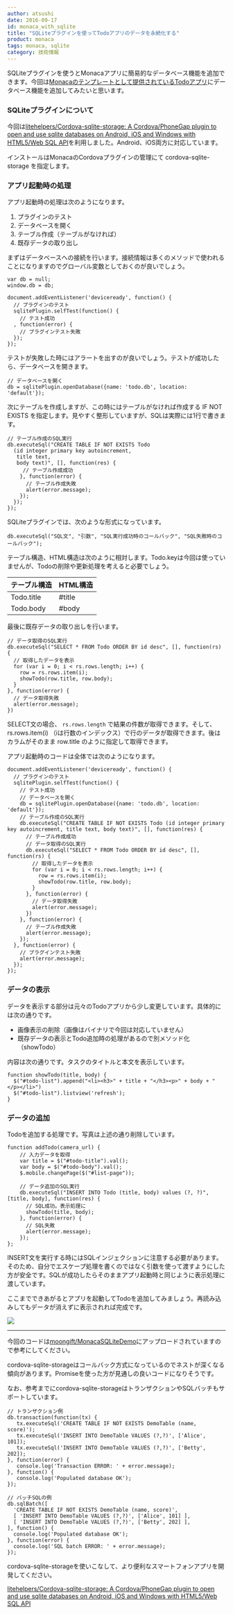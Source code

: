 ```yaml
---
author: atsushi
date: 2016-09-17
id: monaca_with_sqlite
title: "SQLiteプラグインを使ってTodoアプリのデータを永続化する"
product: monaca
tags: monaca, sqlite
category: 技術情報
---
```


SQLiteプラグインを使うとMonacaアプリに簡易的なデータベース機能を追加できます。今回は[Monacaのテンプレートとして提供されているTodoアプリ](https://docs.monaca.io/ja/sampleapp/samples/todo/)にデータベース機能を追加してみたいと思います。

### SQLiteプラグインについて

今回は[litehelpers/Cordova-sqlite-storage: A Cordova/PhoneGap plugin to open and use sqlite databases on Android, iOS and Windows with HTML5/Web SQL API](https://github.com/litehelpers/Cordova-sqlite-storage)を利用しました。Android、iOS両方に対応しています。

インストールはMonacaのCordovaプラグインの管理にて cordova-sqlite-storage を指定します。

### アプリ起動時の処理

アプリ起動時の処理は次のようになります。

1. プラグインのテスト
1. データベースを開く
1. テーブル作成（テーブルがなければ）
1. 既存データの取り出し

まずはデータベースへの接続を行います。接続情報は多くのメソッドで使われることになりますのでグローバル変数としておくのが良いでしょう。

```
var db = null;
window.db = db;

document.addEventListener('deviceready', function() {
  // プラグインのテスト
  sqlitePlugin.selfTest(function() {
    // テスト成功
  , function(error) {
    // プラグインテスト失敗
  });
});
```

テストが失敗した時にはアラートを出すのが良いでしょう。テストが成功したら、データベースを開きます。

```
// データベースを開く
db = sqlitePlugin.openDatabase({name: 'todo.db', location: 'default'});
```

次にテーブルを作成しますが、この時にはテーブルがなければ作成する IF NOT EXISTS を指定します。見やすく整形していますが、SQLは実際には1行で書きます。

```
// テーブル作成のSQL実行
db.executeSql("CREATE TABLE IF NOT EXISTS Todo 
  (id integer primary key autoincrement, 
   title text,
   body text)", [], function(res) {
     // テーブル作成成功
    }, function(error) {
      // テーブル作成失敗
      alert(error.message);
    });
  });
});
```

SQLiteプラグインでは、次のような形式になっています。

```
db.executeSql("SQL文", "引数", "SQL実行成功時のコールバック", "SQL失敗時のコールバック");
```

テーブル構造、HTML構造は次のように相対します。Todo.keyは今回は使っていませんが、Todoの削除や更新処理を考えると必要でしょう。

|テーブル構造|HTML構造|
|:---------|:---------|
|Todo.title|#title|
|Todo.body|#body|

最後に既存データの取り出しを行います。

```
// データ取得のSQL実行
db.executeSql("SELECT * FROM Todo ORDER BY id desc", [], function(rs) {
  // 取得したデータを表示
  for (var i = 0; i < rs.rows.length; i++) {
    row = rs.rows.item(i);
    showTodo(row.title, row.body);
  }
}, function(error) {
  // データ取得失敗
  alert(error.message);
})
```

SELECT文の場合、 `rs.rows.length` で結果の件数が取得できます。そして、 rs.rows.item(i) （iは行数のインデックス）で行のデータが取得できます。後はカラムがそのまま row.title のように指定して取得できます。

アプリ起動時のコードは全体では次のようになります。

```
document.addEventListener('deviceready', function() {
  // プラグインのテスト
  sqlitePlugin.selfTest(function() {
    // テスト成功
    // データベースを開く
    db = sqlitePlugin.openDatabase({name: 'todo.db', location: 'default'});
    // テーブル作成のSQL実行
    db.executeSql("CREATE TABLE IF NOT EXISTS Todo (id integer primary key autoincrement, title text, body text)", [], function(res) {
      // テーブル作成成功
      // データ取得のSQL実行
      db.executeSql("SELECT * FROM Todo ORDER BY id desc", [], function(rs) {
        // 取得したデータを表示
        for (var i = 0; i < rs.rows.length; i++) {
          row = rs.rows.item(i);
          showTodo(row.title, row.body);
        }
      }, function(error) {
        // データ取得失敗
        alert(error.message);
      })
    }, function(error) {
      // テーブル作成失敗
      alert(error.message);
    });
  }, function(error) {
    // プラグインテスト失敗
    alert(error.message);
  });
});
```

### データの表示

データを表示する部分は元々のTodoアプリから少し変更しています。具体的には次の通りです。

- 画像表示の削除（画像はバイナリで今回は対応していません）
- 既存データの表示とTodo追加時の処理があるので別メソッド化（showTodo）

内容は次の通りです。タスクのタイトルと本文を表示しています。

```
function showTodo(title, body) {
  $("#todo-list").append("<li><h3>" + title + "</h3><p>" + body + "</p></li>")
  $("#todo-list").listview('refresh');
}
```

### データの追加

Todoを追加する処理です。写真は上述の通り削除しています。

```
function addTodo(camera_url) {
    // 入力データを取得
    var title = $("#todo-title").val();
    var body = $("#todo-body").val();
    $.mobile.changePage($("#list-page"));
    
    // データ追加のSQL実行
    db.executeSql("INSERT INTO Todo (title, body) values (?, ?)", [title, body], function(res) {
      // SQL成功。表示処理に
      showTodo(title, body);
    }, function(error) {
      // SQL失敗
      alert(error.message);
    });
};
```

INSERT文を実行する時にはSQLインジェクションに注意する必要があります。そのため、自分でエスケープ処理を書くのではなく引数を使って渡すようにした方が安全です。SQLが成功したらそのままアプリ起動時と同じように表示処理に渡しています。

ここまでできあがるとアプリを起動してTodoを追加してみましょう。再読み込みしてもデータが消えずに表示されれば完成です。

![](/blog/content/images/2016/Sep/monaca-sqlite-todo.png)

----

今回のコードは[moongift/MonacaSQLiteDemo](https://github.com/moongift/MonacaSQLiteDemo)にアップロードされていますので参考にしてください。

cordova-sqlite-storageはコールバック方式になっているのでネストが深くなる傾向があります。Promiseを使った方が見通しの良いコードになりそうです。

なお、参考までにcordova-sqlite-storageはトランザクションやSQLバッチもサポートしています。

```
// トランザクション例
db.transaction(function(tx) {
   tx.executeSql('CREATE TABLE IF NOT EXISTS DemoTable (name, score)');
   tx.executeSql('INSERT INTO DemoTable VALUES (?,?)', ['Alice', 101]);
   tx.executeSql('INSERT INTO DemoTable VALUES (?,?)', ['Betty', 202]);
}, function(error) {
   console.log('Transaction ERROR: ' + error.message);
}, function() {
   console.log('Populated database OK');
});

// バッチSQLの例
db.sqlBatch([
  'CREATE TABLE IF NOT EXISTS DemoTable (name, score)',
  [ 'INSERT INTO DemoTable VALUES (?,?)', ['Alice', 101] ],
  [ 'INSERT INTO DemoTable VALUES (?,?)', ['Betty', 202] ],
], function() {
  console.log('Populated database OK');
}, function(error) {
  console.log('SQL batch ERROR: ' + error.message);
});
```

cordova-sqlite-storageを使いこなして、より便利なスマートフォンアプリを開発してください。

[litehelpers/Cordova-sqlite-storage: A Cordova/PhoneGap plugin to open and use sqlite databases on Android, iOS and Windows with HTML5/Web SQL API](https://github.com/litehelpers/Cordova-sqlite-storage)
